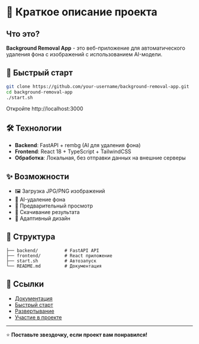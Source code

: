 # 🎯 Краткое описание проекта

## Что это?

**Background Removal App** - это веб-приложение для автоматического удаления фона с изображений с использованием AI-модели.

## 🚀 Быстрый старт

```bash
git clone https://github.com/your-username/background-removal-app.git
cd background-removal-app
./start.sh
```

Откройте http://localhost:3000

## 🛠 Технологии

- **Backend**: FastAPI + rembg (AI для удаления фона)
- **Frontend**: React 18 + TypeScript + TailwindCSS
- **Обработка**: Локальная, без отправки данных на внешние серверы

## ✨ Возможности

- 🖼️ Загрузка JPG/PNG изображений
- 🤖 AI-удаление фона
- 👀 Предварительный просмотр
- 💾 Скачивание результата
- 📱 Адаптивный дизайн

## 📁 Структура

```
├── backend/          # FastAPI API
├── frontend/         # React приложение
├── start.sh          # Автозапуск
└── README.md         # Документация
```

## 🔗 Ссылки

- [Документация](README.md)
- [Быстрый старт](QUICK_START.md)
- [Развертывание](DEPLOYMENT.md)
- [Участие в проекте](CONTRIBUTING.md)

---

⭐ **Поставьте звездочку, если проект вам понравился!** 